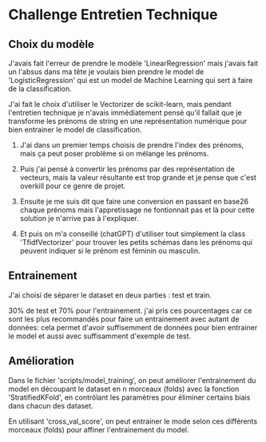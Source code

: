 # Challenge Entretien Technique

## Choix du modèle

J'avais fait l'erreur de prendre le modèle 'LinearRegression' mais j'avais fait un l'absus dans ma tête je voulais bien prendre le model de 'LogisticRegression' qui est un model de Machine Learning qui sert à faire de la classification.

J'ai fait le choix d'utiliser le Vectorizer de scikit-learn, mais pendant l'entretien technique je n'avais immédiatement pensé qu'il fallait que je transforme les prénoms de string en une représentation numérique pour bien entrainer le model de classification.

1. J'ai dans un premier temps choisis de prendre l'index des prénoms, mais ça peut poser problème si on mélange les prénoms.

2. Puis j'ai pensé à convertir les prénoms par des représentation de vecteurs, mais la valeur résultante est trop grande et je pense que c'est overkill pour ce genre de projet.

3. Ensuite je me suis dit que faire une conversion en passant en base26 chaque prénoms mais l'appretissage ne fontionnait pas et là pour cette solution je n'arrive pas à l'expliquer.

4. Et puis on m'a conseillé (chatGPT) d'utiliser tout simplement la class 'TfidfVectorizer' pour trouver les petits schémas dans les prénoms qui peuvent indiquer si le prénom est féminin ou masculin.

## Entrainement

J'ai choisi de séparer le dataset en deux parties : test et train.

30% de test et 70% pour l'entrainement. j'ai pris ces pourcentages car ce sont les plus recommandés pour faire un entrainement avec autant de données: cela permet d'avoir suffisemment de données pour bien entrainer le model et aussi avec suffisamment d'exemple de test.

## Amélioration

Dans le fichier 'scripts/model_training', on peut améliorer l'entrainement du model en découpant le dataset en n morceaux (folds) avec la fonction 'StratifiedKFold', en contrôlant les paramètres pour éliminer certains biais dans chacun des dataset.

En utilisant 'cross_val_score', on peut entrainer le mode selon ces différents morceaux (folds) pour affiner l'entrainement du model.
